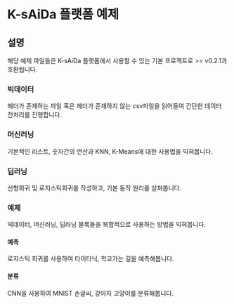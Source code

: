 # K-sAiDa 플랫폼 예제

## 설명

해당 예제 파일들은 K-sAiDa 플랫폼에서 사용할 수 있는 기본 프로젝트로 >= v0.2.1과 호환됩니다.

### 빅데이터

헤더가 존재하는 파일 혹은 헤더가 존재하지 않는 csv파일을 읽어들여 간단한 데이터 전처리를 진행합니다.

### 머신러닝

기본적인 리스트, 숫자간의 연산과 KNN, K-Means에 대한 사용법을 익혀봅니다.

### 딥러닝

선형회귀 및 로지스틱회귀를 작성하고, 기본 동작 원리를 살펴봅니다.

### 예제

빅데이터, 머신러닝, 딥러닝 블록들을 복합적으로 사용하는 방법을 익혀봅니다.

#### 예측

로지스틱 회귀를 사용하여 타이타닉, 학교가는 길을 예측해봅니다.

#### 분류

CNN을 사용하여 MNIST 손글씨, 강아지 고양이를 분류해봅니다.